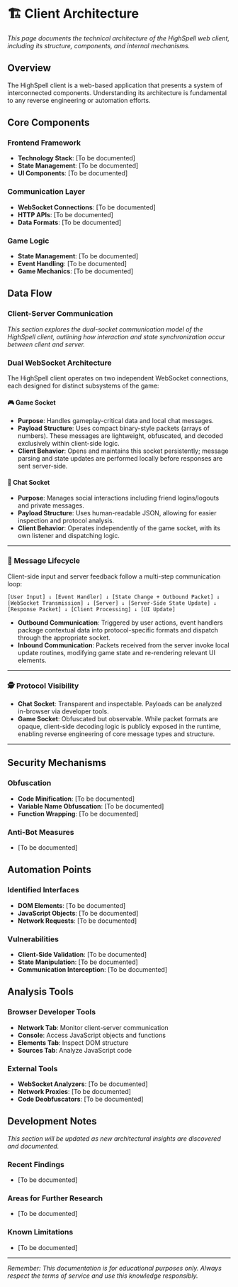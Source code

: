 # 🏗️ Client Architecture

*This page documents the technical architecture of the HighSpell web client, including its structure, components, and internal mechanisms.*

## Overview

The HighSpell client is a web-based application that presents a system of interconnected components. Understanding its architecture is fundamental to any reverse engineering or automation efforts.

## Core Components

### Frontend Framework
- **Technology Stack**: [To be documented]
- **State Management**: [To be documented]
- **UI Components**: [To be documented]

### Communication Layer
- **WebSocket Connections**: [To be documented]
- **HTTP APIs**: [To be documented]
- **Data Formats**: [To be documented]

### Game Logic
- **State Management**: [To be documented]
- **Event Handling**: [To be documented]
- **Game Mechanics**: [To be documented]

## Data Flow

### Client-Server Communication

*This section explores the dual-socket communication model of the HighSpell client, outlining how interaction and state synchronization occur between client and server.*

### Dual WebSocket Architecture

The HighSpell client operates on two independent WebSocket connections, each designed for distinct subsystems of the game:

#### 🎮 Game Socket
- **Purpose**: Handles gameplay-critical data and local chat messages.
- **Payload Structure**: Uses compact binary-style packets (arrays of numbers). These messages are lightweight, obfuscated, and decoded exclusively within client-side logic.
- **Client Behavior**: Opens and maintains this socket persistently; message parsing and state updates are performed locally before responses are sent server-side.

#### 💬 Chat Socket
- **Purpose**: Manages social interactions including friend logins/logouts and private messages.
- **Payload Structure**: Uses human-readable JSON, allowing for easier inspection and protocol analysis.
- **Client Behavior**: Operates independently of the game socket, with its own listener and dispatching logic.

---

### 📡 Message Lifecycle

Client-side input and server feedback follow a multi-step communication loop:

```
[User Input] ↓ [Event Handler] ↓ [State Change + Outbound Packet] ↓ [WebSocket Transmission] ↓ [Server] ↓ [Server-Side State Update] ↓ [Response Packet] ↓ [Client Processing] ↓ [UI Update]
```

- **Outbound Communication**: Triggered by user actions, event handlers package contextual data into protocol-specific formats and dispatch through the appropriate socket.
- **Inbound Communication**: Packets received from the server invoke local update routines, modifying game state and re-rendering relevant UI elements.

---

### 🕵️ Protocol Visibility

- **Chat Socket**: Transparent and inspectable. Payloads can be analyzed in-browser via developer tools.
- **Game Socket**: Obfuscated but observable. While packet formats are opaque, client-side decoding logic is publicly exposed in the runtime, enabling reverse engineering of core message types and structure.

---

## Security Mechanisms

### Obfuscation
- **Code Minification**: [To be documented]
- **Variable Name Obfuscation**: [To be documented]
- **Function Wrapping**: [To be documented]

### Anti-Bot Measures
- [To be documented]


## Automation Points

### Identified Interfaces
- **DOM Elements**: [To be documented]
- **JavaScript Objects**: [To be documented]
- **Network Requests**: [To be documented]

### Vulnerabilities
- **Client-Side Validation**: [To be documented]
- **State Manipulation**: [To be documented]
- **Communication Interception**: [To be documented]

## Analysis Tools

### Browser Developer Tools
- **Network Tab**: Monitor client-server communication
- **Console**: Access JavaScript objects and functions
- **Elements Tab**: Inspect DOM structure
- **Sources Tab**: Analyze JavaScript code

### External Tools
- **WebSocket Analyzers**: [To be documented]
- **Network Proxies**: [To be documented]
- **Code Deobfuscators**: [To be documented]

## Development Notes

*This section will be updated as new architectural insights are discovered and documented.*

### Recent Findings
- [To be documented]

### Areas for Further Research
- [To be documented]

### Known Limitations
- [To be documented]

---

*Remember: This documentation is for educational purposes only. Always respect the terms of service and use this knowledge responsibly.* 
